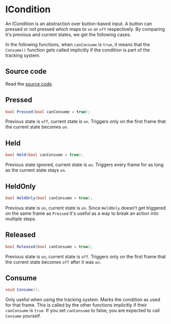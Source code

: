 # ICondition

An ICondition is an abstraction over button-based input. A button can pressed or not pressed which maps to `on` or `off` respectively. By comparing it's previous and current states, we get the following cases.

In the following functions, when `canConsume` is `true`, it means that the `Consume()` function gets called implicitly if the condition is part of the tracking system.

## Source code

Read the [source code](https://github.com/Apostolique/Apos.Input/blob/main/Source/ICondition.cs).

## Pressed

```csharp
bool Pressed(bool canConsume = true);
```
Previous state is `off`, current state is `on`. Triggers only on the first frame that the current state becomes `on`.

## Held

```csharp
bool Held(bool canConsume = true);
```
Previous state ignored, current state is `on`. Triggers every frame for as long as the current state stays `on`.

## HeldOnly

```csharp
bool HeldOnly(bool canConsume = true);
```
Previous state is `on`, current state is `on`. Since `HeldOnly` doesn't get triggered on the same frame as `Pressed` it's useful as a way to break an action into multiple steps.

## Released

```csharp
bool Released(bool canConsume = true);
```
Previous state is `on`, current state is `off`. Triggers only on the first frame that the current state becomes `off` after it was `on`.

## Consume

```csharp
void Consume();
```
Only useful when using the tracking system. Marks the condition as used for that frame. This is called by the other functions implicitly if their `canConsume` is `true`. If you set `canConsume` to false, you are expected to call `Consume` yourself.
